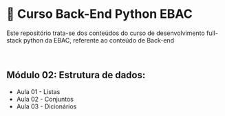 # 📝 Curso Back-End Python EBAC
Este repositório trata-se dos conteúdos do curso de desenvolvimento full-stack python da EBAC, referente ao conteúdo de Back-end

<br>

## Módulo 02: Estrutura de dados:
- Aula 01 - Listas
- Aula 02 - Conjuntos
- Aula 03 - Dicionários
